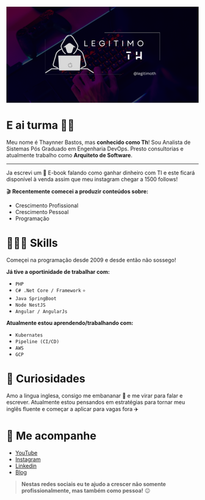 ![legitimoth banner](imgs/banner.png "legitimoth banner")

# E ai turma 🙋🏻
Meu nome é Thaynner Bastos, mas **conhecido como Th**!
Sou Analista de Sistemas Pós Graduado em Engenharia DevOps.
Presto consultorias e atualmente trabalho como **Arquiteto de Software**.

---

Ja escrevi um 📘 E-book falando como ganhar dinheiro com TI e este ficará disponível à venda assim que meu instagram chegar a 1500 follows!

🎬 **Recentemente comecei a produzir conteúdos sobre:**
 - Crescimento Profissional
 - Crescimento Pessoal
 - Programação

# 🧑🏻‍💻 Skills
Começei na programação desde 2009 e desde então não sossego!

**Já tive a oportinidade de trabalhar com:**

- `PHP`
- `C# .Net Core / Framework` <small> ⭐️ </small>
- `Java SpringBoot`
- `Node NestJS`
- `Angular / AngularJs`

**Atualmente estou aprendendo/trabalhando com:**
- `Kubernates`
- `Pipeline (CI/CD)`
- `AWS`
- `GCP`

# 👀 Curiosidades

Amo a lingua inglesa, consigo me embananar 🍌 e me virar para falar e escrever. Atualmente estou pensandos em estratégias para tornar meu inglês fluente e começar a aplicar para vagas fora ✈️

# 📲 Me acompanhe
- [YouTube](https://www.youtube.com/@legitimoth)
- [Instagram](https://www.instagram.com/legitimoth/)
- [Linkedin](https://www.linkedin.com/in/legitimoth/)
- [Blog](https://dev.to/legitimoth)

> **Nestas redes sociais eu te ajudo a crescer não somente profissionalmente, mas também como pessoa!** 😉

